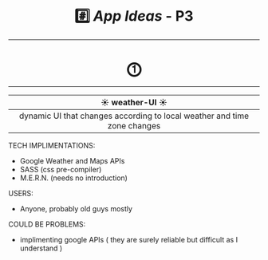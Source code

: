 # <center> #️⃣ ***App Ideas*** - P3

---

# <center > ⓵

---

| <center>☀️ weather-UI ☀️
|-
| <center>dynamic UI that changes according to local weather and time zone changes

TECH IMPLIMENTATIONS:

- Google Weather and Maps APIs
- SASS (css pre-compiler)
- M.E.R.N. (needs no introduction)

USERS:
- Anyone, probably old guys mostly

COULD BE PROBLEMS:
- implimenting google APIs ( they are surely reliable but difficult as I understand )

